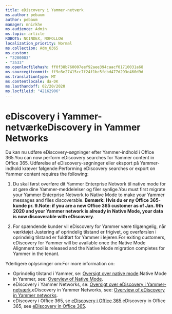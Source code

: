 ```yaml
---
title: eDiscovery i Yammer-netværk
ms.author: pebaum
author: pebaum
manager: mnirkhe
ms.audience: Admin
ms.topic: article
ROBOTS: NOINDEX, NOFOLLOW
localization_priority: Normal
ms.collection: Adm_O365
ms.custom:
- "3200003"
- "3533"
ms.openlocfilehash: ff0f38b760007eef92aee394caacf01710031a68
ms.sourcegitcommit: ff9e8e27415cc7f24f1bc5fcbd477d293e460d9d
ms.translationtype: MT
ms.contentlocale: da-DK
ms.lasthandoff: 02/20/2020
ms.locfileid: "42162906"
---
```

# <a name="ediscovery-in-yammer-networks"></a><span data-ttu-id="0d975-102">eDiscovery i Yammer-netværk</span><span class="sxs-lookup"><span data-stu-id="0d975-102">eDiscovery in Yammer Networks</span></span>

<span data-ttu-id="0d975-103">Du kan nu udføre eDiscovery-søgninger efter Yammer-indhold i Office 365.</span><span class="sxs-lookup"><span data-stu-id="0d975-103">You can now perform eDiscovery searches for Yammer content in Office 365.</span></span>  <span data-ttu-id="0d975-104">Udførelse af eDiscovery-søgninger eller eksport på Yammer-indhold kræver følgende:</span><span class="sxs-lookup"><span data-stu-id="0d975-104">Performing eDiscovery searches or export on Yammer content requires the following:</span></span>

1. <span data-ttu-id="0d975-105">Du skal først overføre dit Yammer Enterprise Network til native mode for at gøre dine Yammer-meddelelser og filer synlige.</span><span class="sxs-lookup"><span data-stu-id="0d975-105">You must first migrate your Yammer Enterprise Network to Native Mode to make your Yammer messages and files discoverable.</span></span> <span data-ttu-id="0d975-106">**Bemærk: Hvis du er ny Office 365-kunde pr. 9.**</span><span class="sxs-lookup"><span data-stu-id="0d975-106">**Note: if you are a new Office 365 customer as of Jan. 9th 2020 and your Yammer network is already in Native Mode, your data is now discoverable with eDiscovery**.</span></span>

2. <span data-ttu-id="0d975-107">For spændende kunder vil eDiscovery for Yammer være tilgængelig, når værktøjet Justering af oprindelig tilstand er frigivet, og overførslen i oprindelig tilstand er fuldført for Yammer i lejeren.</span><span class="sxs-lookup"><span data-stu-id="0d975-107">For exiting customers, eDiscovery for Yammer will be available once the Native Mode Alignment tool is released and the Native Mode migration completes for Yammer in the tenant.</span></span>

<span data-ttu-id="0d975-108">Yderligere oplysninger om:</span><span class="sxs-lookup"><span data-stu-id="0d975-108">For more information on:</span></span>

- <span data-ttu-id="0d975-109">Oprindelig tilstand i Yammer, se: [Oversigt over native mode](https://docs.microsoft.com/yammer/configure-your-yammer-network/overview-native-mode).</span><span class="sxs-lookup"><span data-stu-id="0d975-109">Native Mode in Yammer, see: [Overview of Native Mode](https://docs.microsoft.com/yammer/configure-your-yammer-network/overview-native-mode).</span></span>
- <span data-ttu-id="0d975-110">eDiscovery i Yammer Networks, se: [Oversigt over eDiscovery i Yammer-netværk](https://docs.microsoft.com/en-us/yammer/manage-security-and-compliance/overview-of-ediscovery).</span><span class="sxs-lookup"><span data-stu-id="0d975-110">eDiscovery in Yammer Networks, see: [Overview of eDiscovery in Yammer networks](https://docs.microsoft.com/en-us/yammer/manage-security-and-compliance/overview-of-ediscovery).</span></span>
- <span data-ttu-id="0d975-111">eDiscovery i Office 365, se [eDiscovery i Office 365](https://docs.microsoft.com/en-us/microsoft-365/compliance/ediscovery).</span><span class="sxs-lookup"><span data-stu-id="0d975-111">eDiscovery in Office 365, see [eDiscovery in Office 365](https://docs.microsoft.com/en-us/microsoft-365/compliance/ediscovery).</span></span>
